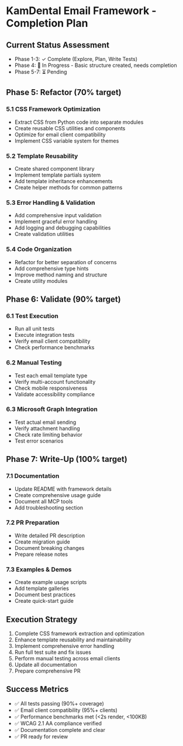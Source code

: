 # KamDental Email Framework - Completion Plan

## Current Status Assessment
- Phase 1-3: ✓ Complete (Explore, Plan, Write Tests)
- Phase 4: 🚧 In Progress - Basic structure created, needs completion
- Phase 5-7: ⏳ Pending

## Phase 5: Refactor (70% target)

### 5.1 CSS Framework Optimization
- Extract CSS from Python code into separate modules
- Create reusable CSS utilities and components
- Optimize for email client compatibility
- Implement CSS variable system for themes

### 5.2 Template Reusability
- Create shared component library
- Implement template partials system
- Add template inheritance enhancements
- Create helper methods for common patterns

### 5.3 Error Handling & Validation
- Add comprehensive input validation
- Implement graceful error handling
- Add logging and debugging capabilities
- Create validation utilities

### 5.4 Code Organization
- Refactor for better separation of concerns
- Add comprehensive type hints
- Improve method naming and structure
- Create utility modules

## Phase 6: Validate (90% target)

### 6.1 Test Execution
- Run all unit tests
- Execute integration tests
- Verify email client compatibility
- Check performance benchmarks

### 6.2 Manual Testing
- Test each email template type
- Verify multi-account functionality
- Check mobile responsiveness
- Validate accessibility compliance

### 6.3 Microsoft Graph Integration
- Test actual email sending
- Verify attachment handling
- Check rate limiting behavior
- Test error scenarios

## Phase 7: Write-Up (100% target)

### 7.1 Documentation
- Update README with framework details
- Create comprehensive usage guide
- Document all MCP tools
- Add troubleshooting section

### 7.2 PR Preparation
- Write detailed PR description
- Create migration guide
- Document breaking changes
- Prepare release notes

### 7.3 Examples & Demos
- Create example usage scripts
- Add template galleries
- Document best practices
- Create quick-start guide

## Execution Strategy
1. Complete CSS framework extraction and optimization
2. Enhance template reusability and maintainability
3. Implement comprehensive error handling
4. Run full test suite and fix issues
5. Perform manual testing across email clients
6. Update all documentation
7. Prepare comprehensive PR

## Success Metrics
- ✅ All tests passing (90%+ coverage)
- ✅ Email client compatibility (95%+ clients)
- ✅ Performance benchmarks met (<2s render, <100KB)
- ✅ WCAG 2.1 AA compliance verified
- ✅ Documentation complete and clear
- ✅ PR ready for review